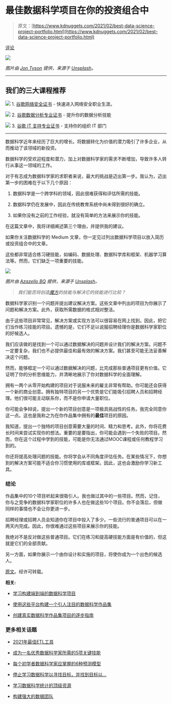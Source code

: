 # 最佳数据科学项目在你的投资组合中

> 原文：[https://www.kdnuggets.com/2021/02/best-data-science-project-portfolio.html](https://www.kdnuggets.com/2021/02/best-data-science-project-portfolio.html)

[评论](#comments)

![](../Images/628c464d0523b1eeded3f088833355a4.png)

*图片由 [Jon Tyson](https://unsplash.com/@jontyson?utm_source=unsplash&utm_medium=referral&utm_content=creditCopyText) 提供，来源于 [Unsplash](https://unsplash.com/s/photos/best?utm_source=unsplash&utm_medium=referral&utm_content=creditCopyText)。*

* * *

## 我们的三大课程推荐

![](../Images/0244c01ba9267c002ef39d4907e0b8fb.png) 1\. [谷歌网络安全证书](https://www.kdnuggets.com/google-cybersecurity) - 快速进入网络安全职业生涯。

![](../Images/e225c49c3c91745821c8c0368bf04711.png) 2\. [谷歌数据分析专业证书](https://www.kdnuggets.com/google-data-analytics) - 提升你的数据分析技能

![](../Images/0244c01ba9267c002ef39d4907e0b8fb.png) 3\. [谷歌 IT 支持专业证书](https://www.kdnuggets.com/google-itsupport) - 支持你的组织 IT 部门

* * *

数据科学近年来经历了巨大的增长。将数据转化为价值的潜力吸引了许多企业，从而推动了该领域的新投资。

数据科学的受欢迎程度和潜力，加上对数据科学家的需求不断增加，导致许多人转行从事这一领域的工作。

对于有志成为数据科学家的求职者来说，最大的挑战是迈出第一步。我认为，迈出第一步的困难在于以下几个原因：

1.  数据科学是一个跨学科的领域，因此很难获得和评估所需的技能。

1.  数据科学仍在发展中，因此在传统教育系统中尚未得到很好的确立。

1.  如果你没有之前的工作经验，就没有简单的方法来展示你的技能。

在这篇文章中，我将详细阐述第三个理由，并提供我的建议。

如果你关注数据科学的 Medium 文章，你一定见过列出数据科学项目以放入简历或投资组合中的文章。

这些都非常适合练习硬技能，如编码、数据处理、数据科学库和框架、机器学习算法等。然而，它们缺乏一项重要的技能。

![](../Images/c60b20e616277997a3fa8ef98dd809d0.png)

*图片由 [Azazello BQ](https://unsplash.com/@azazellobq?utm_source=unsplash&utm_medium=referral&utm_content=creditCopyText) 提供，来源于 [Unsplash](https://unsplash.com/s/photos/problem?utm_source=unsplash&utm_medium=referral&utm_content=creditCopyText)。*

> *我们能否将创造[魔方](https://en.wikipedia.org/wiki/Rubik%27s_Cube)的技能与解决它的技能进行比较？*

数据科学家识别一个问题并提出建议解决方案。这些文章中列出的项目为你展示了问题和解决方案。此外，获取所需数据的格式相对整洁。

由于这些项目非常常见，解决方案或实现方法可以很容易在网上找到。因此，把它们当作练习技能的项目。遗憾的是，它们不足以说服招聘经理你是数据科学家职位的好候选人。

我们应该做的是找到一个可以通过数据解决的问题并设计我们的解决方案。问题不一定要复杂，我们也不必提供最佳和最有效的解决方案。我们甚至可能无法妥善解决这个问题。

然而，能够框定一个可以通过数据解决的问题，比完成那些普通项目更有价值。它证明了你的分析思维能力，并清晰地展示了你对数据科学的全面理解。

拥有一两个从零开始构建的项目对于说服未来的雇主非常有帮助。你可能还会获得一个新的商业创意。拥有独特项目的另一个优势是它们能吸引招聘人员和招聘经理。他们很可能主动联系你，而不是你申请大量职位。

你可能会争辩说，提出一个新的项目创意是一项极具挑战性的任务。我完全同意你这一点。这也是我称之为在你作品集中拥有的**最佳**项目的原因。

我知道，提出一个独特的项目创意需要大量的时间、精力和思考。此外，你将花费长时间来尝试实现你的想法。重要的是要指出，你可能会遇到一个失败的项目。然而，你在这个过程中学到的技能，可能是你无法通过MOOC课程或任何教程学习到的。

你还将提高处理问题的技能。你将学会从不同角度评估任务。在某些情况下，你想到的解决方案可能不适合你习惯使用的库或框架。因此，这也会激励你学习新工具。

### 结论

作品集中的10个项目听起来很吸引人。我也做过其中的一些项目。然而，记住，你与之竞争的数据科学家职位的许多人也在做这些10个项目。你不会落后，但做同样的事情也不会让你更进一步。

招聘经理或招聘人员会知道你在项目中投入了多少。一些流行的普通项目可以在一两天内完成。因此，你很难通过这些项目来展示你的技能。

我绝对不是反对做这些普通项目。它们在练习和提高硬技能方面是有价值的，但这就是它们的全部贡献。

另一方面，如果你展示一个由你设计和实施的项目，将使你成为一个出色的候选人。

[原文](https://towardsdatascience.com/the-best-data-science-project-to-have-in-your-portfolio-9e980c34213d)。经许可转载。

**相关:**

+   [学习构建端到端的数据科学项目](https://www.kdnuggets.com/2020/11/build-data-science-project.html)

+   [使用这些平台构建一个引人注目的数据科学作品集](https://www.kdnuggets.com/2021/01/build-data-science-portfolio.html)

+   [创建真实数据科学作品集项目的逐步指南](https://www.kdnuggets.com/2020/10/guide-authentic-data-science-portfolio-project.html)

### 更多相关话题

+   [2021年最佳ETL工具](https://www.kdnuggets.com/2021/12/mozart-best-etl-tools-2021.html)

+   [成为一名优秀数据科学家所需的5项关键技能](https://www.kdnuggets.com/2021/12/5-key-skills-needed-become-great-data-scientist.html)

+   [每个初学者数据科学家应掌握的6种预测模型](https://www.kdnuggets.com/2021/12/6-predictive-models-every-beginner-data-scientist-master.html)

+   [停止学习数据科学以寻找目标，并找到目标以...](https://www.kdnuggets.com/2021/12/stop-learning-data-science-find-purpose.html)

+   [学习数据科学统计的顶级资源](https://www.kdnuggets.com/2021/12/springboard-top-resources-learn-data-science-statistics.html)

+   [构建强大的数据团队](https://www.kdnuggets.com/2021/12/build-solid-data-team.html)
